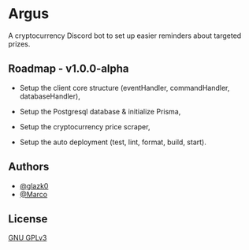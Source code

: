 
# Argus

A cryptocurrency Discord bot to set up easier reminders about targeted prizes.


## Roadmap - v1.0.0-alpha

- Setup the client core structure (eventHandler, commandHandler, databaseHandler),

- Setup the Postgresql database & initialize Prisma,

- Setup the cryptocurrency price scraper,

- Setup the auto deployment (test, lint, format, build, start).


## Authors

- [@glazk0](https://www.github.com/glazk0)
- [@Marco](https://www.github.com/Mawco)


## License

[GNU GPLv3](https://github.com/glazk0/argus/LICENSE)

